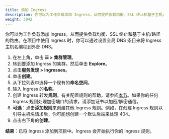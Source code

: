 ```yaml
---
title: 添加 Ingress
description: 你可以为工作负载添加 Ingress，从而提供负载均衡、SSL 终止和基于主机/路径的路由。了解如何添加 Rancher Ingress
weight: 3042
---
```


你可以为工作负载添加 Ingress，从而提供负载均衡、SSL 终止和基于主机/路径的路由。在项目中使用 Ingress 时，你可以通过设置全局 DNS 条目来将 Ingress 主机名编程到外部 DNS。

1. 在左上角，单击 **☰ > 集群管理**。
1. 转到要添加 Ingress 的集群，然后单击 **Explore**。
1. 点击**服务发现 > Ingresses**。
1. 单击**创建**。
1. 从下拉列表中选择一个现有的**命名空间**。
1. 输入 Ingress 的**名称**。
1. 创建 Ingress 转发**规则**。有关配置规则的帮助，请参阅[本节](./ingress-configuration.md#ingress-规则配置)。如果你的任何 Ingress 规则处理加密端口的请求，请添加证书以加密/解密通信。
1. **可选**：点击**添加规则**来创建其他 Ingress 规则。例如，在创建 Ingress 规则以引导主机名请求后，你可能想创建一个默认后端来处理 404。
1. 点击右下角的**创建**。

**结果**：已将 Ingress 添加到项目中。Ingress 会开始执行你的 Ingress 规则。

